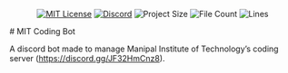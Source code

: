 <div align="center">

[![MIT License](https://img.shields.io/badge/License-MIT-green.svg?style=for-the-badge)](https://choosealicense.com/licenses/mit/)
[![Discord](https://img.shields.io/discord/1001523934979690566?style=for-the-badge)](https://discord.gg/JF32HmCnz8)
![Project Size](https://img.shields.io/github/languages/code-size/PriyanshGoel21/MIT-Coding-Bot?style=for-the-badge)
![File Count](https://img.shields.io/github/directory-file-count/PriyanshGoel21/MIT-Coding-Bot?style=for-the-badge)
![Lines](https://img.shields.io/tokei/lines/github/PriyanshGoel21/MIT-Coding-Bot?style=for-the-badge)

</div>
# MIT Coding Bot

A discord bot made to manage Manipal Institute of Technology’s coding server (https://discord.gg/JF32HmCnz8).

